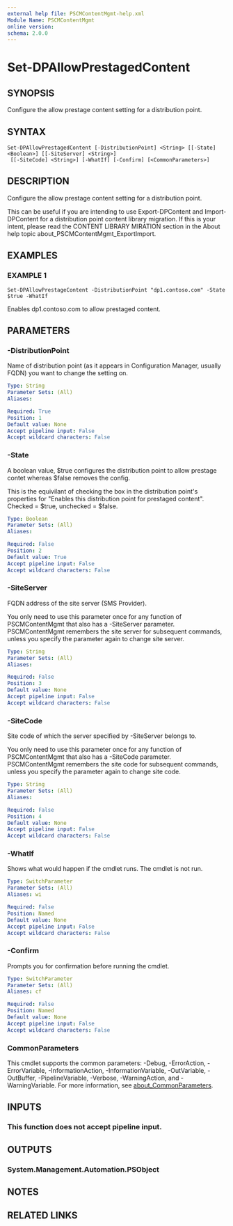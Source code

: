 ```yaml
---
external help file: PSCMContentMgmt-help.xml
Module Name: PSCMContentMgmt
online version:
schema: 2.0.0
---
```


# Set-DPAllowPrestagedContent

## SYNOPSIS
Configure the allow prestage content setting for a distribution point.

## SYNTAX

```
Set-DPAllowPrestagedContent [-DistributionPoint] <String> [[-State] <Boolean>] [[-SiteServer] <String>]
 [[-SiteCode] <String>] [-WhatIf] [-Confirm] [<CommonParameters>]
```

## DESCRIPTION
Configure the allow prestage content setting for a distribution point.

This can be useful if you are intending to use Export-DPContent and Import-DPContent for a distribution point content library migration.
If this is your intent, please read the CONTENT LIBRARY MIRATION section in the About help topic about_PSCMContentMgmt_ExportImport.

## EXAMPLES

### EXAMPLE 1
```
Set-DPAllowPrestageContent -DistributionPoint "dp1.contoso.com" -State $true -WhatIf
```

Enables dp1.contoso.com to allow prestaged content.

## PARAMETERS

### -DistributionPoint
Name of distribution point (as it appears in Configuration Manager, usually FQDN) you want to change the setting on.

```yaml
Type: String
Parameter Sets: (All)
Aliases:

Required: True
Position: 1
Default value: None
Accept pipeline input: False
Accept wildcard characters: False
```

### -State
A boolean value, $true configures the distribution point to allow prestage contet whereas $false removes the config.

This is the equivilant of checking the box in the distribution point's properties for "Enables this distribution point for prestaged content".
Checked = $true, unchecked = $false.

```yaml
Type: Boolean
Parameter Sets: (All)
Aliases:

Required: False
Position: 2
Default value: True
Accept pipeline input: False
Accept wildcard characters: False
```

### -SiteServer
FQDN address of the site server (SMS Provider). 

You only need to use this parameter once for any function of PSCMContentMgmt that also has a -SiteServer parameter.
PSCMContentMgmt remembers the site server for subsequent commands, unless you specify the parameter again to change site server.

```yaml
Type: String
Parameter Sets: (All)
Aliases:

Required: False
Position: 3
Default value: None
Accept pipeline input: False
Accept wildcard characters: False
```

### -SiteCode
Site code of which the server specified by -SiteServer belongs to.

You only need to use this parameter once for any function of PSCMContentMgmt that also has a -SiteCode parameter.
PSCMContentMgmt remembers the site code for subsequent commands, unless you specify the parameter again to change site code.

```yaml
Type: String
Parameter Sets: (All)
Aliases:

Required: False
Position: 4
Default value: None
Accept pipeline input: False
Accept wildcard characters: False
```

### -WhatIf
Shows what would happen if the cmdlet runs.
The cmdlet is not run.

```yaml
Type: SwitchParameter
Parameter Sets: (All)
Aliases: wi

Required: False
Position: Named
Default value: None
Accept pipeline input: False
Accept wildcard characters: False
```

### -Confirm
Prompts you for confirmation before running the cmdlet.

```yaml
Type: SwitchParameter
Parameter Sets: (All)
Aliases: cf

Required: False
Position: Named
Default value: None
Accept pipeline input: False
Accept wildcard characters: False
```

### CommonParameters
This cmdlet supports the common parameters: -Debug, -ErrorAction, -ErrorVariable, -InformationAction, -InformationVariable, -OutVariable, -OutBuffer, -PipelineVariable, -Verbose, -WarningAction, and -WarningVariable. For more information, see [about_CommonParameters](http://go.microsoft.com/fwlink/?LinkID=113216).

## INPUTS

### This function does not accept pipeline input.
## OUTPUTS

### System.Management.Automation.PSObject
## NOTES

## RELATED LINKS
